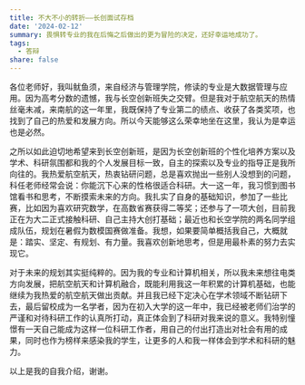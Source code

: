 ```yaml
---
title: 不大不小的转折——长创面试存档
date: '2024-02-12'
summary: 畏惧转专业的我在后悔之后做出的更为冒险的决定，还好幸运地成功了。
tags:
  - 答辩
share: false
---
```


各位老师好，我叫鱿鱼须，来自经济与管理学院，修读的专业是大数据管理与应用。因为高考分数的遗憾，我与长空创新班失之交臂。但是我对于航空航天的热情丝毫未减，来南航的这一年里，我既保持了专业第二的绩点、收获了各类奖项，也找到了自己的热爱和发展方向。所以今天能够这么荣幸地坐在这里，我认为是幸运也是必然。

之所以如此迫切地希望来到长空创新班，是因为长空创新班的个性化培养方案以及学术、科研氛围都和我的个人发展目标一致，自主的探索以及专业的指导正是我所向往的。我热爱航空航天，热衷钻研问题，总是喜欢抛出一些别人没想到的问题，科任老师经常会说：你能沉下心来的性格很适合科研。大一这一年，我习惯到图书馆看书和思考，不断摸索未来的方向。我扎实了自身的基础知识，参加了一些比赛，比如因为喜欢研究数学，在高数省赛获得二等奖；还参与了一项大创，目前我正在为大二正式接触科研、自己主持大创打基础；最近也和长空学院的两名同学组成队伍，规划在暑假为数模国赛做准备。我想，如果要简单概括我自己，大概就是：踏实、坚定、有规划、有力量。我喜欢创新地思考，但是用最朴素的努力去实现它。

对于未来的规划其实挺纯粹的。因为我的专业和计算机相关，所以我未来想往电类方向发展，把航空航天和计算机融合，既能利用我这一年积累的计算机基础，也能继续为我热爱的航空航天做出贡献。并且我已经下定决心在学术领域不断钻研下去，最后留校成为一名学者，因为在初入大学的这一年中，我已经被老师们治学的严谨和对待科研工作的认真所打动，真正体会到了科研对我来说的意义。我特别憧憬有一天自己能成为这样一位科研工作者，用自己的付出打造出对社会有用的成果，同时也作为榜样来感染我的学生，让更多的人和我一样体会到学术和科研的魅力。

以上是我的自我介绍，谢谢。